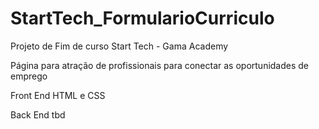 # StartTech_FormularioCurriculo

Projeto de Fim de curso Start Tech - Gama Academy

Página para atração de profissionais para conectar as oportunidades de emprego

Front End
  HTML e CSS

Back End
  tbd
  
